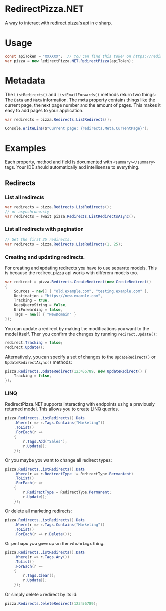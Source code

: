 # RedirectPizza.NET
A way to interact with [redirect.pizza's api](https://redirect.pizza/api) in c sharp.

# Usage
```csharp
const apiToken = "XXXXXX";  // You can find this token on https://redirect.pizza/api
var pizza = new RedirectPizza.NET.RedirectPizza(apiToken);
```

# Metadata
The `ListRedirects()` and `ListEmailForwards()` methods return two things: The `Data` and `Meta` information.
The meta property contains things like the current page, the next page number and the
amount of pages. This makes it easy to add pages to your application.
```csharp
var redirects = pizza.Redirects.ListRedirects();

Console.WriteLine($"Current page: {redirects.Meta.CurrentPage}");
```

# Examples
Each property, method and field is documented with `<summary></summary>` tags. Your
IDE should automatically add intellisense to everything.

## Redirects
### List all redirects
```csharp
var redirects = pizza.Redirects.ListRedirects();
// or asynchronously 
var redirects = await pizza.Redirects.ListRedirectsAsync();
```

### List all redirects with pagination
```csharp
// Get the first 25 redirects.
var redirects = pizza.Redirects.ListRedirects(1, 25);
```

### Creating and updating redirects.
For creating and updating redirects you have to use separate models. This is because
the redirect.pizza api works with different models too.

```csharp
var redirect = pizza.Redirects.CreateRedirect(new CreateRedirect()
{
    Sources = new[] { "old.example.com", "testing.example.com" },
    Destination = "https://new.example.com",
    Tracking = true,
    KeepQueryString = false,
    UriForwarding = false,
    Tags = new[] { "NewDomain" }
});
```

You can update a redirect by making the modifications you want to the model itself.
Then you confirm the changes by running `redirect.Update()`:
```csharp
redirect.Tracking = false;
redirect.Update();
```

Alternatively, you can specify a set of changes to the `UpdateRedirect()` or 
`UpdateRedirectAsync()` methods:
```csharp
pizza.Redirects.UpdateRedirect(123456789, new UpdateRedirect() {
    Tracking = false,
});
```

### LINQ
RedirectPizza.NET supports interacting with endpoints using a previously returned
model. This allows you to create LINQ queries.
```csharp
pizza.Redirects.ListRedirects().Data
    .Where(r => r.Tags.Contains("Marketing"))
    .ToList()
    .ForEach(r => 
    {
        r.Tags.Add("Sales");
        r.Update();  
    });
```

Or you maybe you want to change all redirect types:
```csharp
pizza.Redirects.ListRedirects().Data
    .Where(r => r.RedirectType != RedirectType.Permantent)
    .ToList()
    .ForEach(r => 
    {
        r.RedirectType = RedirectType.Permanent;
        r.Update();  
    });
```

Or delete all marketing redirects:
```csharp
pizza.Redirects.ListRedirects().Data
    .Where(r => r.Tags.Contains("Marketing"))
    .ToList()
    .ForEach(r => r.Delete());
```

Or perhaps you gave up on the whole tags thing:
```csharp
pizza.Redirects.ListRedirects().Data
    .Where(r => r.Tags.Any())
    .ToList()
    .ForEach(r =>
    {
        r.Tags.Clear();
        r.Update();
    });
```

Or simply delete a redirect by its id:
```csharp
pizza.Redirects.DeleteRedirect(123456789);
```